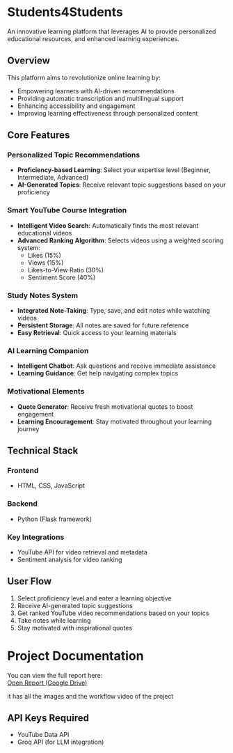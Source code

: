 # Students4Students

An innovative learning platform that leverages AI to provide personalized educational resources, and enhanced learning experiences.

## Overview

This platform aims to revolutionize online learning by:
- Empowering learners with AI-driven recommendations
- Providing automatic transcription and multilingual support
- Enhancing accessibility and engagement
- Improving learning effectiveness through personalized content

## Core Features

### Personalized Topic Recommendations
- **Proficiency-based Learning**: Select your expertise level (Beginner, Intermediate, Advanced)
- **AI-Generated Topics**: Receive relevant topic suggestions based on your proficiency

### Smart YouTube Course Integration
- **Intelligent Video Search**: Automatically finds the most relevant educational videos
- **Advanced Ranking Algorithm**: Selects videos using a weighted scoring system:
  - Likes (15%)
  - Views (15%)
  - Likes-to-View Ratio (30%)
  - Sentiment Score (40%)

### Study Notes System
- **Integrated Note-Taking**: Type, save, and edit notes while watching videos
- **Persistent Storage**: All notes are saved for future reference
- **Easy Retrieval**: Quick access to your learning materials

### AI Learning Companion
- **Intelligent Chatbot**: Ask questions and receive immediate assistance
- **Learning Guidance**: Get help navigating complex topics

### Motivational Elements
- **Quote Generator**: Receive fresh motivational quotes to boost engagement
- **Learning Encouragement**: Stay motivated throughout your learning journey

## Technical Stack

### Frontend
- HTML, CSS, JavaScript

### Backend
- Python (Flask framework)

### Key Integrations
- YouTube API for video retrieval and metadata
- Sentiment analysis for video ranking

## User Flow

1. Select proficiency level and enter a learning objective
2. Receive AI-generated topic suggestions
3. Get ranked YouTube video recommendations based on your topics
4. Take notes while learning
5. Stay motivated with inspirational quotes


# Project Documentation

You can view the full report here:  
[Open Report (Google Drive)](https://drive.google.com/drive/folders/1dfw5zp_ecFLU2NmlQNLtdu0HI12FfBUf?usp=sharing)

it has all the images and the workflow video of the project


## API Keys Required

- YouTube Data API
- Groq API (for LLM integration)

